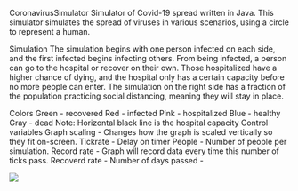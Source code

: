 CoronavirusSimulator
Simulator of Covid-19 spread written in Java. This simulator simulates the spread of viruses in various scenarios, using a circle to represent a human.

Simulation
The simulation begins with one person infected on each side, and the first infected begins infecting others. From being infected, a person can go to the hospital or recover on their own. Those hospitalized have a higher chance of dying, and the hospital only has a certain capacity before no more people can enter. The simulation on the right side has a fraction of the population practicing social distancing, meaning they will stay in place.

Colors
Green - recovered
Red - infected
Pink - hospitalized 
Blue - healthy
Gray - dead
Note: Horizontal black line is the hospital capacity
Control variables
Graph scaling - Changes how the graph is scaled vertically so they fit on-screen.
Tickrate - Delay on timer 
People - Number of people per simulation.
Record rate - Graph will record data every time this number of ticks pass.
Recoverd rate - 
Number of days passed -

<img src="/docs/1.jpg"/>
